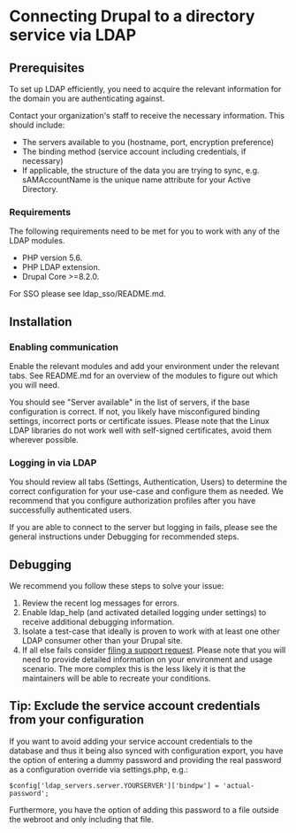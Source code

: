 # Connecting Drupal to a directory service via LDAP

## Prerequisites

To set up LDAP efficiently, you need to acquire the relevant information for the domain you are authenticating against.

Contact your organization's staff to receive the necessary information. This should include:

* The servers available to you (hostname, port, encryption preference)
* The binding method (service account including credentials, if necessary)
* If applicable, the structure of the data you are trying to sync, e.g. sAMAccountName is the unique name attribute for
your Active Directory.

### Requirements

The following requirements need to be met for you to work with any of the LDAP modules. 

- PHP version 5.6.
- PHP LDAP extension.
- Drupal Core >=8.2.0.

For SSO please see ldap_sso/README.md.

## Installation

### Enabling communication

Enable the relevant modules and add your environment under the relevant tabs. See README.md for an overview of the
modules to figure out which you will need.

You should see "Server available" in the list of servers, if the base configuration is correct. If not, you likely have
misconfigured binding settings, incorrect ports or certificate issues. Please note that the Linux LDAP libraries do not
work well with self-signed certificates, avoid them wherever possible.

### Logging in via LDAP

You should review all tabs (Settings, Authentication, Users) to determine the correct configuration for your use-case
and configure them as needed. We recommend that you configure authorization profiles after you have successfully
authenticated users.

If you are able to connect to the server but logging in fails, please see the general instructions under Debugging for
recommended steps.

## Debugging

We recommend you follow these steps to solve your issue:

1. Review the recent log messages for errors.
1. Enable ldap_help (and activated detailed logging under settings) to receive additional debugging information.
1. Isolate a test-case that ideally is proven to work with at least one other LDAP consumer other than your Drupal site.
1. If all else fails consider [filing a support request](https://www.drupal.org/node/add/project-issue/ldap). Please
note that you will need to provide detailed information on your environment and usage scenario. The more complex this is
the less likely it is that the maintainers will be able to recreate your conditions.

## Tip: Exclude the service account credentials from your configuration

If you want to avoid adding your service account credentials to the database and thus it being also synced with
configuration export, you have the option of entering a dummy password and providing the real password as a
configuration override via settings.php, e.g.:

```
$config['ldap_servers.server.YOURSERVER']['bindpw'] = 'actual-password';
```

Furthermore, you have the option of adding this password to a file outside the webroot and only including that file.